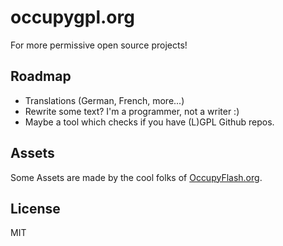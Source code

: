 # occupygpl.org

For more permissive open source projects!

## Roadmap

* Translations (German, French, more...)
* Rewrite some text? I'm a programmer, not a writer :)
* Maybe a tool which checks if you have (L)GPL Github repos.

## Assets

Some Assets are made by the cool folks of [OccupyFlash.org](http://occupyflash.org).

## License

MIT
